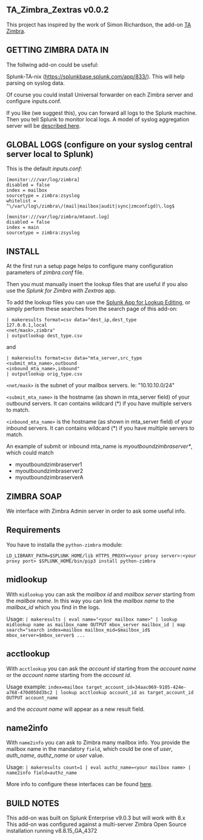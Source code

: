 TA_Zimbra_Zextras v0.0.2
----------------

This project has inspired by the work of Simon Richardson, the add-on [TA Zimbra](https://splunkbase.splunk.com/app/5704).

GETTING ZIMBRA DATA IN
----------------------
The follwing add-on could be useful:

Splunk-TA-nix (https://splunkbase.splunk.com/app/833/).  This will help parsing on syslog data.

Of course you could install Universal forwarder on each Zimbra server and configure inputs.conf.

If you like (we suggest this), you can forward all logs to the Splunk machine.
Then you tell Splunk to monitor local logs.
A model of syslog aggregation server will be [described here](README_rsyslog.md).


GLOBAL LOGS (configure on your syslog central server local to Splunk)
--------------------------------------
This is the default _inputs.conf_:
```
[monitor:///var/log/zimbra]
disabled = false
index = mailbox
sourcetype = zimbra:zsyslog
whitelist = ^\/var\/log\/zimbra\/(mail|mailbox|audit|sync|zmconfigd)\.log$

[monitor:///var/log/zimbra/mtaout.log]
disabled = false
index = main
sourcetype = zimbra:zsyslog
```

INSTALL
------------------------------------
At the first run a setup page helps to configure many configuration parameters of _zimbra.conf_ file.

Then you must manually insert the lookup files that are useful if you also use the _Splunk for Zimbra with Zextras_ app.

To add the lookup files you can use the [Splunk App for Lookup Editing](https://splunkbase.splunk.com/app/1724), or simply perform these searches from the search page of this add-on:

```
| makeresults format=csv data="dest_ip,dest_type
127.0.0.1,local
<net/mask>,zimbra"
| outputlookup dest_type.csv
```

and

```
| makeresults format=csv data="mta_server,src_type
<submit_mta_name>,outbound
<inbound_mta_name>,inbound"
| outputlookup orig_type.csv
```

`<net/mask>` is the subnet of your mailbox servers. Ie: "10.10.10.0/24"

`<submit_mta_name>` is the hostname (as shown in mta_server field) of your outbound servers. It can contains wildcard (\*) if you have multiple servers to match.

`<inbound_mta_name>` is the hostname (as shown in mta_server field) of your inbound servers. It can contains wildcard (\*) if you have multiple servers to match.

An example of submit or inbound mta_name is _myoutboundzimbraserver*_, which could match

- myoutboundzimbraserver1
- myoutboundzimbraserver2
- myoutboundzimbraserverA


ZIMBRA SOAP
-----------
We interface with Zimbra Admin server in order to ask some useful info.

## Requirements
You have to installa the `python-zimbra` module:
```
LD_LIBRARY_PATH=$SPLUNK_HOME/lib HTTPS_PROXY=<your proxy server>:<your proxy port> $SPLUNK_HOME/bin/pip3 install python-zimbra
```

## midlookup
With `midlookup` you can ask the _mailbox id_ and _mailbox server_ starting from the _mailbox name_.
In this way you can link the _mailbox name_ to the _mailbox_id_ which you find in the logs.

Usage:
```| makeresults | eval name="<your mailbox name>" | lookup midlookup name as mailbox_name OUTPUT mbox_server mailbox_id | map search="search index=mailbox mailbox_mid=$mailbox_id$ mbox_server=$mbox_server$ ...```

## acctlookup
With `acctlookup` you can ask the _account id_ starting from the _account name_ or the _account name_ starting from the _account id_.

Usage example:
```index=mailbox target_account_id=34aac069-9105-424e-a768-470d058d3bc2 | lookup acctlookup account_id as target_account_id OUTPUT account_name```

and the _account name_ will appear as a new result field.

## name2info
With `name2info` you can ask to Zimbra many mailbox info. You provide the mailbox name in the mandatory `field`, which could be one of
_user_, _auth_name_, _authz_name_ or _user_ value.

Usage:
```| makeresults count=1 | eval authz_name=<your mailbox name> | name2info field=authz_name```

More info to configure these interfaces can be found [here](README_MAILBOX_MID.md).

BUILD NOTES
-----------
This add-on was built on Splunk Enterprise v9.0.3 but will work with 8.x  
This add-on was configured against a multi-server Zimbra Open Source installation running v8.8.15_GA_4372
